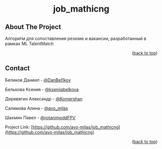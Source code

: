 <a id="readme-top"></a>
  <h1 align="center">job_mathicng</h1>

<!-- ABOUT THE PROJECT -->
## About The Project

Алгоритм для сопоставления резюме и вакансии, разработанный в рамках ML TalentMatch

<p align="right">(<a href="#readme-top">back to top</a>)</p>

<!-- CONTACT -->
## Contact

Беликов Даниил - [@DanBel1kov](https://t.me/DanBel1kov)

Белькова Ксения - [@kseniiabelkova](https://t.me/kseniiabelkova)

Деревягин Александр - [@Komershan](https://t.me/Komershan)

Салимова Алина - [@avo_milas](https://t.me/avo_milas)

Шахмин Павел - [@rotanimoddFPV](https://t.me/rotanimoddFPV)

Project Link: [https://github.com/avo-milas/job_mathicng](https://github.com/avo-milas/job_mathicng)

<p align="right">(<a href="#readme-top">back to top</a>)</p>
